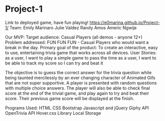 # Project-1

Link to deployed game, have fun playing!  https://e0marina.github.io/Project-1/
Team:
Emily Marinaro
Julie Valdez
Randy Amos
Americ Ngwije

Our MVP:
Target audience: Casual Players (all demos - anyone 12+)
Problem addressed: FUN FUN FUN - Casual Players who would want a break in the day.
Primary goal of the product:
To create an interactive, easy to use, entertaining trivia game that works across all devices.
User Stories:
as a user, I want to play a simple game to pass the time
as a user, I want to be able to track my score so I can try and beat it

The objective is to guess the correct answer for the trivia question while being taunted mercilessly by an ever changing character of Animated Gifs that are not super supportive.
A player is presented with random questions with multiple choice answers. The player will also be able to check final score at the end of the trivial game, and play again to try and beat their score. Their previous game score will be displayed at the finish.

Programs Used:
HTML
CSS
Bootstrap
Javascript and jQuery
Giphy API
OpenTrivia API
Hover.css Library
Local Storage
